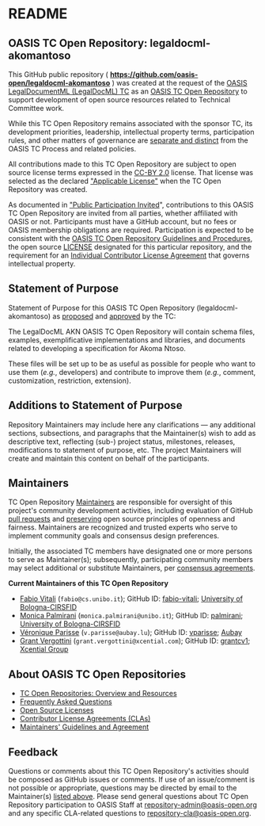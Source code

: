 <h1>README</h1>

<div>
<h2><a id="readme-general">OASIS TC Open Repository: legaldocml-akomantoso</a></h2>

<p>This GitHub public repository ( <b><a href="https://github.com/oasis-open/legaldocml-akomantoso">https://github.com/oasis-open/legaldocml-akomantoso</a></b> ) was created at the request of the <a href="https://www.oasis-open.org/committees/legaldocml/">OASIS LegalDocumentML (LegalDocML) TC</a> as an <a href="https://www.oasis-open.org/resources/open-repositories/">OASIS TC Open Repository</a> to support development of open source resources related to Technical Committee work.</p>

<p>While this TC Open Repository remains associated with the sponsor TC, its development priorities, leadership, intellectual property terms, participation rules, and other matters of governance are <a href="https://github.com/oasis-open/legaldocml-akomantoso/blob/master/CONTRIBUTING.md#governance-distinct-from-oasis-tc-process">separate and distinct</a> from the OASIS TC Process and related policies.</p>

<p>All contributions made to this TC Open Repository are subject to open source license terms expressed in the <a href="https://www.oasis-open.org/sites/www.oasis-open.org/files/CC-BY-2.0.txt">CC-BY 2.0</a> license.  That license was selected as the declared <a href="https://www.oasis-open.org/resources/open-repositories/licenses">"Applicable License"</a> when the TC Open Repository was created.</p>

<p>As documented in <a href="https://github.com/oasis-open/legaldocml-akomantoso/blob/master/CONTRIBUTING.md#public-participation-invited">"Public Participation Invited</a>", contributions to this OASIS TC Open Repository are invited from all parties, whether affiliated with OASIS or not.  Participants must have a GitHub account, but no fees or OASIS membership obligations are required.  Participation is expected to be consistent with the <a href="https://www.oasis-open.org/policies-guidelines/open-repositories">OASIS TC Open Repository Guidelines and Procedures</a>, the open source <a href="https://github.com/oasis-open/legaldocml-akomantoso/blob/master/LICENSE">LICENSE</a> designated for this particular repository, and the requirement for an <a href="https://www.oasis-open.org/resources/open-repositories/cla/individual-cla">Individual Contributor License Agreement</a> that governs intellectual property.</p>

</div>

<div>
<h2><a id="purposeStatement">Statement of Purpose</a></h2>

<p>Statement of Purpose for this OASIS TC Open Repository (legaldocml-akomantoso) as <a href="https://lists.oasis-open.org/archives/legaldocml/201605/msg00014.html">proposed</a> and <a href="https://www.oasis-open.org/committees/download.php/58161/LegalDocML-TC-2016-05-12v1.odt">approved</a> by the TC:</p>

<p>The LegalDocML AKN OASIS TC Open Repository will contain schema files, examples, exemplificative implementations and libraries, and documents related to developing a specification for Akoma Ntoso.</p>

<p>These files will be set up to be as useful as possible for people who want to use them (<i>e.g.</i>, developers) and contribute to improve them (<i>e.g.</i>, comment, customization, restriction, extension).</p>

</div>

<div><h2><a id="purposeClarifications">Additions to Statement of Purpose</a></h2>

<p>Repository Maintainers may include here any clarifications &mdash; any additional sections, subsections, and paragraphs that the Maintainer(s) wish to add as descriptive text, reflecting (sub-) project status, milestones, releases, modifications to statement of purpose, etc.  The project Maintainers will create and maintain this content on behalf of the participants.</p>
</div>

<div>
<h2><a id="maintainers">Maintainers</a></h2>

<p>TC Open Repository <a href="https://www.oasis-open.org/resources/open-repositories/maintainers-guide">Maintainers</a> are responsible for oversight of this project's community development activities, including evaluation of GitHub <a href="https://github.com/oasis-open/legaldocml-akomantoso/blob/master/CONTRIBUTING.md#fork-and-pull-collaboration-model">pull requests</a> and <a href="https://www.oasis-open.org/policies-guidelines/open-repositories#repositoryManagement">preserving</a> open source principles of openness and fairness. Maintainers are recognized and trusted experts who serve to implement community goals and consensus design preferences.</p>

<p>Initially, the associated TC members have designated one or more persons to serve as Maintainer(s); subsequently, participating community members may select additional or substitute Maintainers, per <a href="https://www.oasis-open.org/resources/open-repositories/maintainers-guide#additionalMaintainers">consensus agreements</a>.</p>

<p><b><a id="currentMaintainers">Current Maintainers of this TC Open Repository</a></b></p>

<ul>

<li><a href="mailto:fabio@cs.unibo.it">Fabio Vitali</a> (<code>fabio@cs.unibo.it</code>); GitHub ID: <a href="https://github.com/fabio-vitali">fabio-vitali</a>; <a href="http://wwwcirsfid.unibo.it/">University of Bologna-CIRSFID</a></li>
<!--
Fabio Vitali
https://github.com/fabio-vitali
fabio@cs.unibo.it changeTo fabio.vitali@unibo.it
University of Bologna-CIRSFID
http://wwwcirsfid.unibo.it/
-->

<li><a href="mailto:monica.palmirani@unibo.it">Monica Palmirani</a> (<code>monica.palmirani@unibo.it</code>); GitHub ID: <a href="https://github.com/palmirani">palmirani</a>; <a href="http://wwwcirsfid.unibo.it/">University of Bologna-CIRSFID</a></li>
<!--
Monica Palmirani
https://github.com/palmirani
monica.palmirani@unibo.it
University of Bologna-CIRSFID
http://wwwcirsfid.unibo.it/
-->

<li><a href="mailto:v.parisse@aubay.lu">V&eacute;ronique Parisse</a> (<code>v.parisse@aubay.lu</code>); GitHub ID: <a href="https://github.com/vparisse">vparisse</a>; <a href="http://www.aubay.com/">Aubay</a></li>
<!--
Veronique Parisse  ( HTML: &eacute; )
https://github.com/vparisse
v.parisse@aubay.lu
http://www.aubay.com/
Aubay
-->

<li><a href="mailto:grant.vergottini@xcential.com">Grant Vergottini</a> (<code>grant.vergottini@xcential.com</code>); GitHub ID: <a href="https://github.com/grantcv1">grantcv1</a>; <a href="http://www.xcential.com/">Xcential Group</a></li>
<!--
Grant Vergottini
https://github.com/grantcv1
grant.vergottini@xcential.com
Xcential Group
http://www.xcential.com/
-->

</ul>

</div>

<div><h2><a id="aboutOpenRepos">About OASIS TC Open Repositories</a></h2>

<p><ul>
<li><a href="https://www.oasis-open.org/resources/open-repositories/">TC Open Repositories: Overview and Resources</a></li>
<li><a href="https://www.oasis-open.org/resources/open-repositories/faq">Frequently Asked Questions</a></li>
<li><a href="https://www.oasis-open.org/resources/open-repositories/licenses">Open Source Licenses</a></li>
<li><a href="https://www.oasis-open.org/resources/open-repositories/cla">Contributor License Agreements (CLAs)</a></li>
<li><a href="https://www.oasis-open.org/resources/open-repositories/maintainers-guide">Maintainers' Guidelines and Agreement</a></li>
</ul></p>

</div>

<div><h2><a id="feedback">Feedback</a></h2>

<p>Questions or comments about this TC Open Repository's activities should be composed as GitHub issues or comments. If use of an issue/comment is not possible or appropriate, questions may be directed by email to the Maintainer(s) <a href="#currentMaintainers">listed above</a>.  Please send general questions about TC Open Repository participation to OASIS Staff at <a href="mailto:repository-admin@oasis-open.org">repository-admin@oasis-open.org</a> and any specific CLA-related questions to <a href="mailto:repository-cla@oasis-open.org">repository-cla@oasis-open.org</a>.</p>

</div></div>


